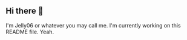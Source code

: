 ## Hi there 👋

I'm Jelly06 or whatever you may call me.
I'm currently working on this README file. Yeah.
